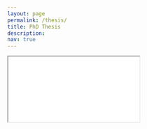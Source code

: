 ```yaml
---
layout: page
permalink: /thesis/
title: PhD Thesis
description: 
nav: true
---
```



<iframe class="CV" src="/assets/pdf/thesis/Kappa.pdf">

</iframe>
